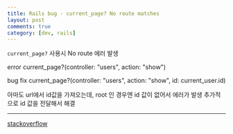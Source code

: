 ```yaml
---
title: Rails bug - current_page? No route matches
layout: post
comments: true
category: [dev, rails]
--- 
```



`current_page?` 사용시 No route 에러 발생


error
    current_page?(controller: "users", action: "show")

bug fix
    current_page?(controller: "users", action: "show", id: current_user.id)

아마도 url에서 id값을 가져오는데, root 인 경우엔 id 값이 없어서 에러가 발생
추가적으로 id 값을 전달해서 해결



---

[stackoverflow][1]

[1]: http://stackoverflow.com/questions/5627958/no-routes-matches-when-using-current-page-in-rails-3
